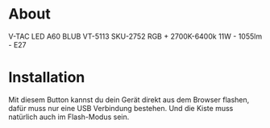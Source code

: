 # About

V-TAC LED A60 BLUB
VT-5113 SKU-2752
RGB + 2700K-6400k
11W - 1055lm - E27

# Installation

Mit diesem Button kannst du dein Gerät direkt aus dem Browser flashen, dafür muss nur eine USB Verbindung bestehen. Und die Kiste muss natürlich auch im Flash-Modus sein.

<esp-web-install-button manifest="./manifest.json"></esp-web-install-button>

<script type="module" src="https://unpkg.com/esp-web-tools@9.1.0/dist/web/install-button.js?module"></script>
